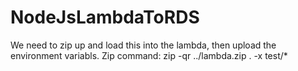 # NodeJsLambdaToRDS

We need to zip up and load this into the lambda, then upload the environment variabls. Zip command: zip -qr ../lambda.zip . -x test/*
